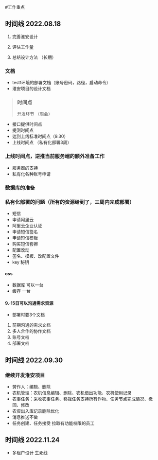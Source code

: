 #工作重点

## 时间线  2022.08.18
1. 完善淮安设计

2. 评估工作量

3. 总结设计方法 （长期）

### 文档
- testf环境的部署文档（账号密码，路径，启动命令）
- 淮安项目的设计文档
 
>### 时间点
>开发环节 （周会）
- 接口提供时间点
- 提测时间点
- 达到上线标准时间点（9.30）
- 上线时间点 （私有化部署3周）
 
### 上线时间点，逆推当前服务端的额外准备工作
- 服务器的支持
- 私有化各种账号申请

### 数据库的准备

### 私有化部署的问题（所有的资源给到了，三周内完成部署）
- 短信
- 申请阿里云
- 阿里云企业认证
- 申请短信签名
- 申请短信模板
- 购买短信套擦
- 配置改动
- 签名、模板、改配置文件
- key 秘钥

#### oss

- 数据库 可以一台
- 缓存 一台

#### 9.·15日可以沟通需求资源
- 部署时要3个文档
1. 前期沟通的需求文档
2. 多人合作的协作文档
3. 账号文档
4. 部署文档



## 时间线  2022.09.30
### 继续开发淮安项目
- 劳作人：编辑、删除
- 农机管理：农机信息编辑、删除、农机借出功能、农机使用记录
- 农事任务：采收农事任务、移栽任务支持所有作物、任务节点完成情况、撤回、修改
- 农资出入库记录删除优化
- 消息推送不做
- 任务创建、任务接受 拉取有功能权限的员工



## 时间线  2022.11.24
- 多租户设计 生死线
 
